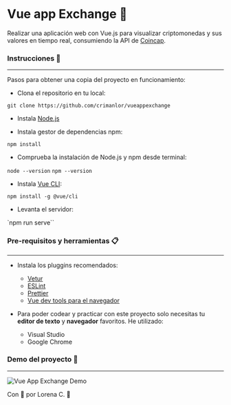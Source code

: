 # Vue app Exchange 🏦

Realizar una aplicación web con Vue.js para visualizar criptomonedas y sus valores en tiempo real, consumiendo la API de [Coincap](https://coincap.io/).

### Instrucciones 🚀

---

Pasos para obtener una copia del proyecto en funcionamiento:

- Clona el repositorio en tu local:

`git clone https://github.com/crimanlor/vueappexchange`

- Instala [Node.js](https://nodejs.org/es/)

- Instala gestor de dependencias npm:

`npm install`

- Comprueba la instalación de Node.js y npm desde terminal:

`node --version`
`npm --version`

- Instala [Vue CLI](https://cli.vuejs.org/):

`npm install -g @vue/cli`

- Levanta el servidor:

`npm run serve``

### Pre-requisitos y herramientas 📋

---

- Instala los pluggins recomendados:

  - [Vetur](https://marketplace.visualstudio.com/items?itemName=octref.vetur)
  - [ESLint](https://marketplace.visualstudio.com/items?itemName=dbaeumer.vscode-eslint)
  - [Prettier](https://prettier.io/)
  - [Vue dev tools para el navegador](https://github.com/vuejs/vue-devtools)

- Para poder codear y practicar con este proyecto solo necesitas tu **editor de texto** y **navegador** favoritos. He utilizado:

  - Visual Studio
  - Google Chrome

### Demo del proyecto 🎥

---

![Vue App Exchange Demo](vueappexchange.gif)

Con 💛 por Lorena C. 🐢
